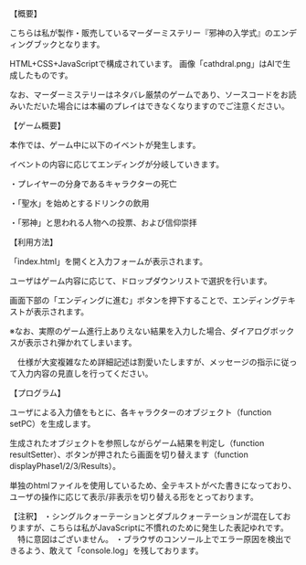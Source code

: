 【概要】

こちらは私が製作・販売しているマーダーミステリー『邪神の入学式』のエンディングブックとなります。

HTML+CSS+JavaScriptで構成されています。 画像「cathdral.png」はAIで生成したものです。

なお、マーダーミステリーはネタバレ厳禁のゲームであり、ソースコードをお読みいただいた場合には本編のプレイはできなくなりますのでご注意ください。




【ゲーム概要】

本作では、ゲーム中に以下のイベントが発生します。

イベントの内容に応じてエンディングが分岐していきます。

・プレイヤーの分身であるキャラクターの死亡

・「聖水」を始めとするドリンクの飲用

・「邪神」と思われる人物への投票、および信仰崇拝




【利用方法】 

「index.html」を開くと入力フォームが表示されます。

ユーザはゲーム内容に応じて、ドロップダウンリストで選択を行います。

画面下部の「エンディングに進む」ボタンを押下することで、エンディングテキストが表示されます。

※なお、実際のゲーム進行上ありえない結果を入力した場合、ダイアログボックスが表示され弾かれてしまいます。

　仕様が大変複雑なため詳細記述は割愛いたしますが、メッセージの指示に従って入力内容の見直しを行ってください。




【プログラム】

ユーザによる入力値をもとに、各キャラクターのオブジェクト（function setPC）を生成します。

生成されたオブジェクトを参照しながらゲーム結果を判定し（function resultSetter）、ボタンが押されたら画面を切り替えます（function displayPhase1/2/3/Results）。

単独のhtmlファイルを使用しているため、全テキストがべた書きになっており、ユーザの操作に応じて表示/非表示を切り替える形をとっております。


【注釈】
・シングルクォーテーションとダブルクォーテーションが混在しておりますが、こちらは私がJavaScriptに不慣れのために発生した表記ゆれです。
　特に意図はございません。
・ブラウザのコンソール上でエラー原因を検出できるよう、敢えて「console.log」を残しております。
